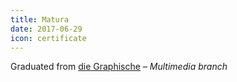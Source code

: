 ```yaml
---
title: Matura
date: 2017-06-29
icon: certificate
---
```


Graduated from [die Graphische](http://www.graphische.net) – _Multimedia branch_
